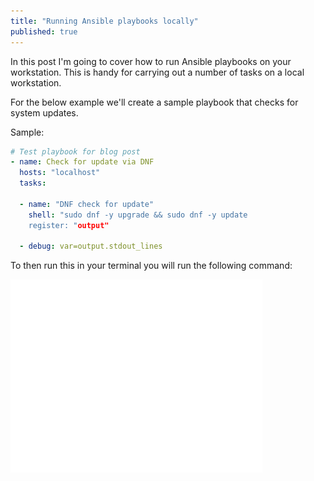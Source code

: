 ```yaml
---
title: "Running Ansible playbooks locally"
published: true
---
```


In this post I'm going to cover how to run Ansible playbooks on your workstation. This is handy for carrying out a number of tasks on a local workstation.

For the below example we'll create a sample playbook that checks for system updates. 

Sample:

``` yaml
# Test playbook for blog post
- name: Check for update via DNF
  hosts: "localhost"
  tasks:
  
  - name: "DNF check for update"
    shell: "sudo dnf -y upgrade && sudo dnf -y update
    register: "output"
    
  - debug: var=output.stdout_lines
```

To then run this in your terminal you will run the following command:

<img src="https://raw.githubusercontent.com/gzuckerman/personal-website/master/imgs/terminal-example.svg" align="centre" alt="Terminal Window" width="80%" height="80%"/>
